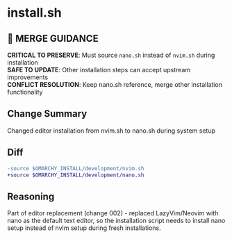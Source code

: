 # install.sh

## 🚨 MERGE GUIDANCE
**CRITICAL TO PRESERVE**: Must source `nano.sh` instead of `nvim.sh` during installation  
**SAFE TO UPDATE**: Other installation steps can accept upstream improvements  
**CONFLICT RESOLUTION**: Keep nano.sh reference, merge other installation functionality

## Change Summary
Changed editor installation from nvim.sh to nano.sh during system setup

## Diff
```diff
-source $OMARCHY_INSTALL/development/nvim.sh
+source $OMARCHY_INSTALL/development/nano.sh
```

## Reasoning
Part of editor replacement (change 002) - replaced LazyVim/Neovim with nano as the default text editor, so the installation script needs to install nano setup instead of nvim setup during fresh installations.